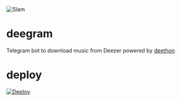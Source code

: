 ![Slam](https://telegra.ph/file/db03910496f06094f1f7a.jpg)
# deegram
Telegram bot to download music from Deezer powered by [deethon](https://github.com/deethon)
# deploy
[![Deploy](https://www.herokucdn.com/deploy/button.svg)](https://heroku.com/deploy)
